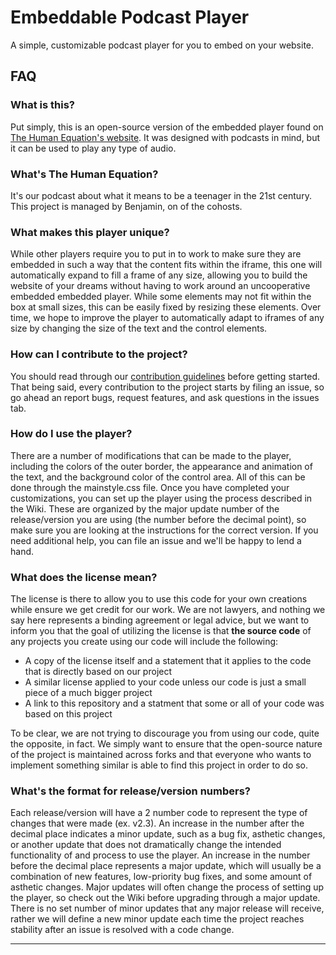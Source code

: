 # Embeddable Podcast Player
A simple, customizable podcast player for you to embed on your website.

## FAQ

### What is this?
Put simply, this is an open-source version of the embedded player found on [The Human Equation's website](https://rebrand.ly/human-equation). It was designed with podcasts in mind, but it can be used to play any type of audio.

### What's The Human Equation?
It's our podcast about what it means to be a teenager in the 21st century. This project is managed by Benjamin, on of the cohosts.

### What makes this player unique?
While other players require you to put in to work to make sure they are embedded in such a way that the content fits within the iframe, this one will automatically expand to fill a frame of any size, allowing you to build the website of your dreams without having to work around an uncooperative embedded embedded player. While some elements may not fit within the box at small sizes, this can be easily fixed by resizing these elements. Over time, we hope to improve the player to automatically adapt to iframes of any size by changing the size of the text and the control elements.

### How can I contribute to the project?
You should read through our [contribution guidelines](CONTRIBUTING.md) before getting started. That being said, every contribution to the project starts by filing an issue, so go ahead an report bugs, request features, and ask questions in the issues tab.

### How do I use the player?
There are a number of modifications that can be made to the player, including the colors of the outer border, the appearance and animation of the text, and the background color of the control area. All of this can be done through the mainstyle.css file. Once you have completed your customizations, you can set up the player using the process described in the Wiki. These are organized by the major update number of the release/version you are using (the number before the decimal point), so make sure you are looking at the instructions for the correct version. If you need additional help, you can file an issue and we'll be happy to lend a hand.

### What does the license mean?
The license is there to allow you to use this code for your own creations while ensure we get credit for our work. We are not lawyers, and nothing we say here represents a binding agreement or legal advice, but we want to inform you that the goal of utilizing the license is that **the source code** of any projects you create using our code will include the following:

- A copy of the license itself and a statement that it applies to the code that is directly based on our project
- A similar license applied to your code unless our code is just a small piece of a much bigger project
- A link to this repository and a statment that some or all of your code was based on this project

To be clear, we are not trying to discourage you from using our code, quite the opposite, in fact. We simply want to ensure that the open-source nature of the project is maintained across forks and that everyone who wants to implement something similar is able to find this project in order to do so.

### What's the format for release/version numbers?
Each release/version will have a 2 number code to represent the type of changes that were made (ex. v2.3). An increase in the number after the decimal place indicates a minor update, such as a bug fix, asthetic changes, or another update that does not dramatically change the intended functionality of and process to use the player. An increase in the number before the decimal place represents a major update, which will usually be a combination of new features, low-priority bug fixes, and some amount of asthetic changes. Major updates will often change the process of setting up the player, so check out the Wiki before upgrading through a major update. There is no set number of minor updates that any major release will receive, rather we will define a new minor update each time the project reaches stability after an issue is resolved with a code change.

---
